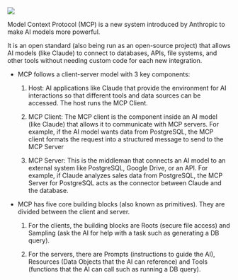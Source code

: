 
<img src ="https://substack-post-media.s3.amazonaws.com/public/images/840e868d-2c83-4b1b-a881-df1da6c6e332_1309x1536.gif">

Model Context Protocol (MCP) is a new system introduced by Anthropic to make AI models more powerful.

It is an open standard (also being run as an open-source project) that allows AI models (like Claude) to connect to databases, APIs, file systems, and other tools without needing custom code for each new integration.

* MCP follows a client-server model with 3 key components:

  1. Host: AI applications like Claude that provide the environment for AI interactions so that different tools and data sources can be accessed. The host runs the MCP Client.

  1. MCP Client: The MCP client is the component inside an AI model (like Claude) that allows it to communicate with MCP servers. For example, if the AI model wants data from PostgreSQL, the MCP client formats the request into a structured message to send to the MCP Server

  1. MCP Server: This is the middleman that connects an AI model to an external system like PostgreSQL, Google Drive, or an API. For example, if Claude analyzes sales data from PostgreSQL, the MCP Server for PostgreSQL acts as the connector between Claude and the database.

* MCP has five core building blocks (also known as primitives). They are divided between the client and server.

  1. For the clients, the building blocks are Roots (secure file access) and Sampling (ask the AI for help with a task such as generating a DB query).

  1. For the servers, there are Prompts (instructions to guide the AI), Resources (Data Objects that the AI can reference) and Tools (functions that the AI can call such as running a DB query).
